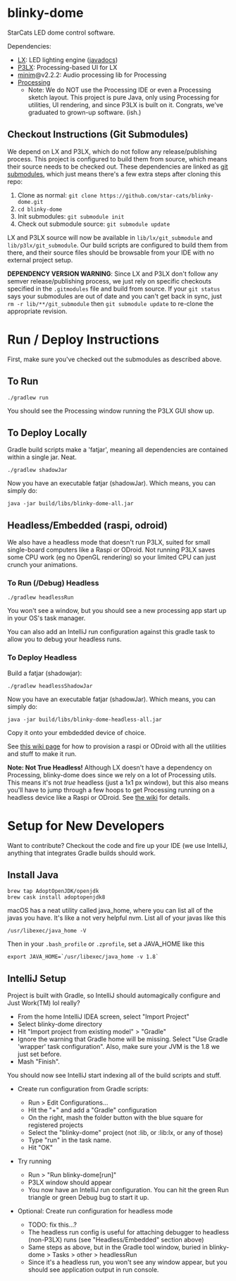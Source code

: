 # blinky-dome

StarCats LED dome control software.

Dependencies:
- [LX](https://github.com/heronarts/LX): LED lighting engine ([javadocs](http://heronarts.com/lx/api/index.html))
- [P3LX](https://github.com/heronarts/P3LX): Processing-based UI for LX
- [minim](https://github.com/ddf/Minim)@v2.2.2: Audio processing lib for Processing
- [Processing](https://processing.org/)
  - Note: We do NOT use the Processing IDE or even a Processing sketch layout.  This project is pure Java, only using
    Processing for utilities, UI rendering, and since P3LX is built on it.  Congrats, we've graduated to grown-up software. (ish.)

## Checkout Instructions (Git Submodules)
We depend on LX and P3LX, which do not follow any release/publishing process.  This project is configured to build them
 from source, which means their source needs to be checked out.  These dependencies are linked as
 [git submodules](https://git-scm.com/book/en/v2/Git-Tools-Submodules), which just means there's a few extra steps
 after cloning this repo:

 1. Clone as normal: `git clone https://github.com/star-cats/blinky-dome.git`
 1. `cd blinky-dome`
 1. Init submodules: `git submodule init`
 1. Check out submodule source: `git submodule update`

LX and P3LX source will now be available in `lib/lx/git_submodule` and `lib/p3lx/git_submodule`.  Our build scripts are
 configured to build them from there, and their source files should be browsable from your IDE with no external
 project setup.

**DEPENDENCY VERSION WARNING**: Since LX and P3LX don't follow any semver release/publishing process, we just rely on
specific checkouts specified in the `.gitmodules` file and build from source.  If your `git status` says your submodules
are out of date and you can't get back in sync, just `rm -r lib/**/git_submodule` then `git submodule update` to
re-clone the appropriate revision.


# Run / Deploy Instructions

First, make sure you've checked out the submodules as described above.

## To Run
`./gradlew run`

You should see the Processing window running the P3LX GUI show up.

## To Deploy Locally
Gradle build scripts make a 'fatjar', meaning all dependencies are contained within a single jar.  Neat.

`./gradlew shadowJar`

Now you have an executable fatjar (shadowJar). Which means, you can simply do:

`java -jar build/libs/blinky-dome-all.jar`

## Headless/Embedded (raspi, odroid)

We also have a headless mode that doesn't run P3LX, suited for small single-board computers like a Raspi or ODroid.
Not running P3LX saves some CPU work (eg no OpenGL rendering) so your limited CPU can just crunch your animations.

### To Run (/Debug) Headless
`./gradlew headlessRun`

You won't see a window, but you should see a new processing app start up in your OS's task manager.

You can also add an IntelliJ run configuration against this gradle task to allow you to debug your headless runs.

### To Deploy Headless
Build a fatjar (shadowjar):

`./gradlew headlessShadowJar`

Now you have an executable fatjar (shadowJar). Which means, you can simply do:

`java -jar build/libs/blinky-dome-headless-all.jar`

Copy it onto your embdedded device of choice.

See [this wiki page](https://github.com/star-cats/blinky-dome/wiki/Running-blinky-dome-on-Headless-Embedded-(raspi,-odroid))
for how to provision a raspi or ODroid with all the utilities and stuff to make it run.

**Note: Not True Headless!**  Although LX doesn't have a dependency on Processing, blinky-dome does since we rely on a
lot of Processing utils.  This means it's not *true* headless (just a 1x1 px window), but this also means you'll have to
jump through a few hoops to get Processing running on a headless device like a Raspi or ODroid.  See
[the wiki](https://github.com/star-cats/blinky-dome/wiki/Running-blinky-dome-on-Headless-Embedded-(raspi,-odroid))
for details.

# Setup for New Developers
Want to contribute?  Checkout the code and fire up your IDE (we use IntelliJ, anything that integrates Gradle builds
should work.

## Install Java

```
brew tap AdoptOpenJDK/openjdk
brew cask install adoptopenjdk8
```

macOS has a neat utility called java_home, where you can list all of the javas you have. It's like a not very helpful nvm. List all of your javas like this

```
/usr/libexec/java_home -V
```

Then in your `.bash_profile` or `.zprofile`, set a JAVA_HOME like this

```
export JAVA_HOME=`/usr/libexec/java_home -v 1.8`
```

## IntelliJ Setup

Project is built with Gradle, so IntelliJ should automagically configure and Just Work(TM) lol really?

- From the home IntelliJ IDEA screen, select "Import Project"
- Select blinky-dome directory
- Hit "Import project from existing model" > "Gradle"
- Ignore the warning that Gradle home will be missing. Select "Use Gradle 'wrapper' task configuration". Also, make sure your JVM is the 1.8 we just set before.
- Mash "Finish".

You should now see IntelliJ start indexing all of the build scripts and stuff.

- Create run configuration from Gradle scripts:
  - Run > Edit Configurations...
  - Hit the "+" and add a "Gradle" configuration
  - On the right, mash the folder button with the blue square for registered projects
  - Select the "blinky-dome" project (not :lib, or :lib:lx, or any of those)
  - Type "run" in the task name.
  - Hit "OK"

- Try running
  - Run > "Run blinky-dome[run]"
  - P3LX window should appear
  - You now have an IntelliJ run configuration.  You can hit the green Run triangle or green Debug bug to start it up.

- Optional: Create run configuration for headless mode
  - TODO: fix this...?
  - The headless run config is useful for attaching debugger to headless (non-P3LX) runs (see "Headless/Embedded" section above)
  - Same steps as above, but in the Gradle tool window, buried in blinky-dome > Tasks > other > headlessRun
  - Since it's a headless run, you won't see any window appear, but you should see application output in run console.
